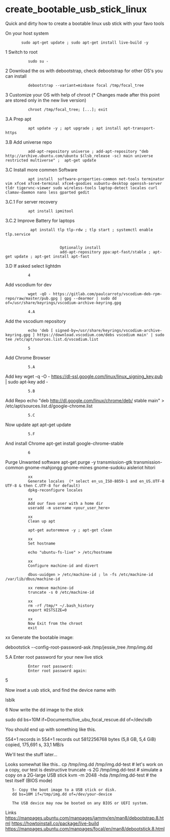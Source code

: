 # create_bootable_usb_stick_linux


Quick and dirty how to create a bootable linux usb stick with your favo tools

On your host system

           sudo apt-get update ; sudo apt-get install live-build -y


1 Switch to root

              sudo su -

2
Download the os with debootstrap, check debootstrap for other OS's you can install

              debootstrap --variant=minbase focal /tmp/focal_tree

3
Customize your OS with help of chroot (* Changes made after this point are stored only in the new live version)
                     
              chroot /tmp/focal_tree; [...]; exit
                     
3.A 
Prep apt 
              
              apt update -y ; apt upgrade ; apt install apt-transport-https            
                          
3.B
Add universe repo

              add-apt-repository universe ; add-apt-repository "deb http://archive.ubuntu.com/ubuntu $(lsb_release -sc) main universe restricted multiverse" ;  apt-get update
                          
3.C Install more commen Software

              apt install  software-properties-common net-tools terminator vim xfce4 xfce4-terminal xfce4-goodies xubuntu-desktop openssh-server tldr tigervnc-viewer sudo wireless-tools laptop-detect locales curl clamav-daemon nano less gparted gedit

3.C.1
For server recovery 
                            
              apt install ipmitool

3.C.2
Improve Battery for laptops
                            
               apt install tlp tlp-rdw ; tlp start ; systemctl enable tlp.service


                            Optionally install
                            add-apt-repository ppa:apt-fast/stable ; apt-get update ; apt-get install apt-fast  
              

                            
3.D
If asked select lightdm
              
              4
Add vscodium for dev
              
              wget -qO - https://gitlab.com/paulcarroty/vscodium-deb-rpm-repo/raw/master/pub.gpg | gpg --dearmor | sudo dd of=/usr/share/keyrings/vscodium-archive-keyring.gpg
              
              4.A
Add the vscodium repository
              
              echo 'deb [ signed-by=/usr/share/keyrings/vscodium-archive-keyring.gpg ] https://download.vscodium.com/debs vscodium main' | sudo tee /etc/apt/sources.list.d/vscodium.list
              
              5 
Add Chrome Browser
              
              5.A

Add key
              wget -q -O - https://dl-ssl.google.com/linux/linux_signing_key.pub | sudo apt-key add -
              
              5.B
Add Repo
              echo "deb http://dl.google.com/linux/chrome/deb/ stable main" > /etc/apt/sources.list.d/google-chrome.list
              
              5.C
Now update apt
              apt-get update
              
              5.F
And install Chrome
              apt-get install google-chrome-stable
              
              
              
              6
Purge Unwanted software
              apt-get purge -y transmission-gtk transmission-common gnome-mahjongg gnome-mines gnome-sudoku aisleriot hitori
              
              
              xx
              Generate locales  (* select en_us_ISO-8859-1 and en_US.UTF-8 UTF-8 & then C.UTF-8 for default)
              dpkg-reconfigure locales 

              xx
              Add our favo user with a home dir
              useradd -m username <your_user_here>
              
              xx
              Clean up apt 
              
              apt-get autoremove -y ; apt-get clean
              
              xx
              Set hostname
              
              echo "ubuntu-fs-live" > /etc/hostname
              
              xx
              Configure machine-id and divert
              
              dbus-uuidgen > /etc/machine-id ; ln -fs /etc/machine-id /var/lib/dbus/machine-id
              
              xx remove machine-id
              truncate -s 0 /etc/machine-id
              
              xx 
              rm -rf /tmp/* ~/.bash_history
              export HISTSIZE=0

              xx
              Now Exit from the chroot
              exit
                      

xx
Generate the bootable image:
       
 debootstick --config-root-password-ask /tmp/jessie_tree /tmp/img.dd

 5.A Enter root password for your new live stick
 
              Enter root password:
              Enter root password again:

5




Now inset a usb stick, and find the device name with

lsblk

6
Now write the dd image to the stick

sudo dd bs=10M if=Documents/live_ubu_focal_rescue.dd of=/dev/sdb

You should end up with something like this. 

554+1 records in
554+1 records out
5812256768 bytes (5,8 GB, 5,4 GiB) copied, 175,691 s, 33,1 MB/s

We'll test the stuff later...

Looks somewhat like this.. 
       cp /tmp/img.dd /tmp/img.dd-test    # let's work on a copy, our test is destructive
       truncate -s 2G /tmp/img.dd-test    # simulate a copy on a 2G-large USB stick
       kvm -m 2048 -hda /tmp/img.dd-test  # the test itself (BIOS mode)

       5- Copy the boot image to a USB stick or disk.
       dd bs=10M if=/tmp/img.dd of=/dev/your-device

       The USB device may now be booted on any BIOS or UEFI system.


Links
https://manpages.ubuntu.com/manpages/jammy/en/man8/debootstrap.8.html
https://howtoinstall.co/package/live-build
https://manpages.ubuntu.com/manpages/focal/en/man8/debootstick.8.html
